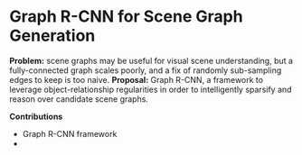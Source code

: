 # Graph R-CNN for Scene Graph Generation

**Problem:** scene graphs may be useful for visual scene understanding, but a fully-connected graph scales poorly, and a fix of randomly sub-sampling edges to keep is too naive.
**Proposal:** Graph R-CNN, a framework to leverage object-relationship regularities in order to intelligently sparsify and reason over candidate scene graphs.

**Contributions**
- Graph R-CNN framework
- 
<!--stackedit_data:
eyJoaXN0b3J5IjpbLTE0NDkyNjE2NzRdfQ==
-->